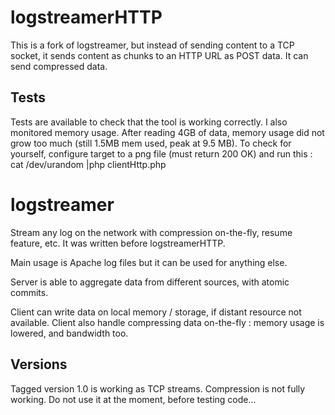 logstreamerHTTP
===============
This is a fork of logstreamer, but instead of sending content to a TCP socket, it sends content 
as chunks to an HTTP URL as POST data. It can send compressed data.

Tests
-----------------
Tests are available to check that the tool is working correctly.
I also monitored memory usage.
After reading 4GB of data, memory usage did not grow too much (still 1.5MB mem used, peak at 9.5 MB).
To check for yourself, configure target to a png file (must return 200 OK) and run this : 
cat /dev/urandom |php clientHttp.php



logstreamer
===========
Stream any log on the network with compression on-the-fly, resume feature, etc.
It was written before logstreamerHTTP.

Main usage is Apache log files but it can be used for anything else.

Server is able to aggregate data from different sources, with atomic commits.

Client can write data on local memory / storage, if distant resource not available. 
Client also handle compressing data on-the-fly : memory usage is lowered, and bandwidth too.

Versions
--------
Tagged version 1.0 is working as TCP streams. 
Compression is not fully working. Do not use it at the moment, before testing code...



